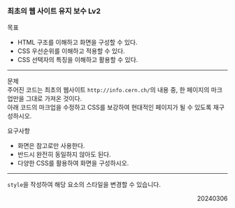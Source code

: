 ### 최초의 웹 사이트 유지 보수 Lv2
목표  
- HTML 구조를 이해하고 화면을 구성할 수 있다.
- CSS 우선순위를 이해하고 적용할 수 있다.
- CSS 선택자의 특징을 이해하고 활용할 수 있다.
---
문제  
주어진 코드는 최초의 웹사이트 `http://info.cern.ch/`의 내용 중, 한 페이지의 마크업만을 그대로 가져온 것이다.  
아래 코드의 마크업을 수정하고 CSS를 보강하여 현대적인 페이지가 될 수 있도록 재구성하시오.

요구사항  
- 화면은 참고로만 사용한다.
- 반드시 완전히 동일하지 않아도 된다.
- 다양한 CSS를 활용하여 화면을 구성하시오.
---
`style`을 작성하여 해당 요소의 스타일을 변경할 수 있습니다.
<div style="text-align: right">20240306</div>